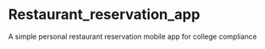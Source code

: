 # Restaurant_reservation_app
A simple personal restaurant reservation mobile app for college compliance

